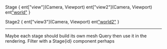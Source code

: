 
Stage {
 ent["view"](Camera, Viewport)
 ent["view2"](Camera, Viewport)
 ent["world"](models...)
}

Stage2 {
 ent["view3"](Camera, Viewport)
 ent["world2"](models2...)
}

---

Maybe each stage should build its own mesh Query then use it in the rendering.
Filter with a Stage{id} component perhaps
